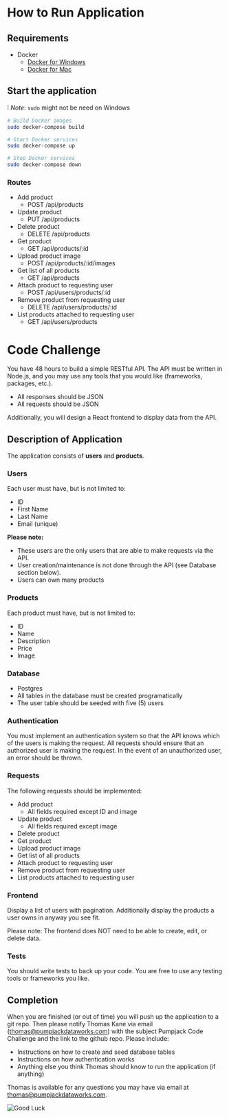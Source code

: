 # How to Run Application

## Requirements

- Docker
    - [Docker for Windows](https://docs.docker.com/docker-for-windows/install/)
    - [Docker for Mac](https://docs.docker.com/docker-for-mac/install/)

## Start the application

:grey_exclamation: *Note*: `sudo` might not be need on Windows

```bash
# Build Docker images
sudo docker-compose build

# Start Docker services
sudo docker-compose up

# Stop Docker services
sudo docker-compose down
```

### Routes
- Add product
    - POST /api/products
- Update product
    - PUT /api/products
- Delete product
    - DELETE /api/products
- Get product
    - GET /api/products/:id
- Upload product image
    - POST /api/products/:id/images
- Get list of all products
    - GET /api/products
- Attach product to requesting user
    - POST /api/users/products/:id
- Remove product from requesting user
    - DELETE /api/users/products/:id
- List products attached to requesting user
    - GET /api/users/products

# Code Challenge
You have 48 hours to build a simple RESTful API. The API must be written in Node.js, and you may use any tools that you would like (frameworks, packages, etc.).

- All responses should be JSON
- All requests should be JSON

Additionally, you will design a React frontend to display data from the API.

## Description of Application

The application consists of **users** and **products**.

### Users

Each user must have, but is not limited to:

- ID
- First Name
- Last Name
- Email (unique)

**Please note:**

- These users are the only users that are able to make requests via the API.
- User creation/maintenance is not done through the API (see Database section below).
- Users can own many products

### Products

Each product must have, but is not limited to:

- ID
- Name
- Description
- Price
- Image

### Database

- Postgres
- All tables in the database must be created programatically
- The user table should be seeded with five (5) users

### Authentication

You must implement an authentication system so that the API knows which of the users is making the request. All requests should ensure that an authorized user is making the request. In the event of an unauthorized user, an error should be thrown.

### Requests

The following requests should be implemented:

- Add product
    - All fields required except ID and image
- Update product
    - All fields required except image
- Delete product
- Get product
- Upload product image
- Get list of all products
- Attach product to requesting user
- Remove product from requesting user
- List products attached to requesting user

### Frontend

Display a list of users with pagination. Additionally display the products a user owns in anyway you see fit.

Please note: The frontend does NOT need to be able to create, edit, or delete data.

### Tests

You should write tests to back up your code. You are free to use any testing tools or frameworks you like.

## Completion

When you are finished (or out of time) you will push up the application to a git repo. Then please notify Thomas Kane via email (thomas@pumpjackdataworks.com) with the subject Pumpjack Code Challenge and the link to the github repo. Please include:

- Instructions on how to create and seed database tables
- Instructions on how authentication works
- Anything else you think Thomas should know to run the application (if anything)

Thomas is available for any questions you may have via email at thomas@pumpjackdataworks.com.

![Good Luck](https://media.giphy.com/media/3ohfFopqHDT7vcMM2A/giphy.gif)